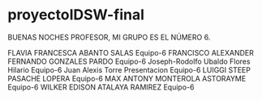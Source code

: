 # proyectoIDSW-final  

BUENAS NOCHES PROFESOR, MI GRUPO ES EL NÚMERO 6. 

FLAVIA FRANCESCA	ABANTO SALAS	Equipo-6
FRANCISCO ALEXANDER FERNANDO	GONZALES PARDO	Equipo-6
Joseph-Rodolfo Ubaldo	Flores Hilario	Equipo-6
Juan Alexis	Torre Presentacion	Equipo-6
LUIGGI STEEP	PASACHE LOPERA	Equipo-6
MAX ANTONY	MONTEROLA ASTORAYME	Equipo-6
WILKER EDISON	ATALAYA RAMIREZ	Equipo-6

